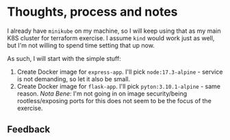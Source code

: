 # Thoughts, process and notes

I already have `minikube` on my machine, so I will keep using that as my main K8S cluster for terraform exercise. I assume
`kind` would work just as well, but I'm not willing to spend time setting that up now.

As such, I will start with the simple stuff:

1. Create Docker image for `express-app`. I'll pick `node:17.3-alpine` - service is not demanding, so let it also be small.
2. Create Docker image for `flask-app`. I'll pick `pyton:3.10.1-alpine` - same reason. *Nota Bene*: I'm not going in on
   image security/being rootless/exposing ports for this does not seem to be the focus of the exercise.

## Feedback

